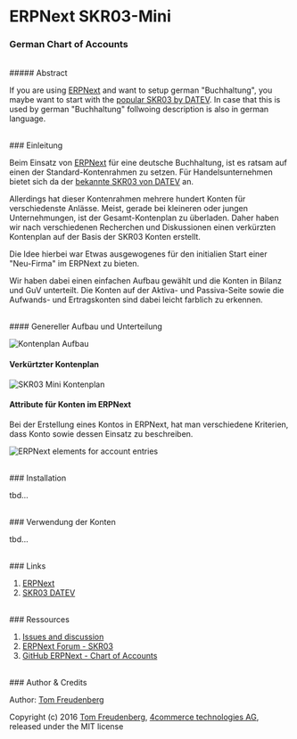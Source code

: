 # ERPNext SKR03-Mini
### German Chart of Accounts

<br/>
##### Abstract

If you are using [ERPNext](https://erpnext.com/) and want to setup german "Buchhaltung", 
you maybe want to start with the [popular SKR03 by DATEV](https://www.datev.de/web/de/datev-shop/material/kontenrahmen-datev-skr-03/).
In case that this is used by german "Buchhaltung" follwoing description is also in german language.

<br/>
### Einleitung

Beim Einsatz von [ERPNext](https://erpnext.com/) für eine deutsche Buchhaltung, 
ist es ratsam auf einen der Standard-Kontenrahmen zu setzen. Für Handelsunternehmen bietet sich
da der [bekannte SKR03 von DATEV](https://www.datev.de/web/de/datev-shop/material/kontenrahmen-datev-skr-03/) an.

Allerdings hat dieser Kontenrahmen mehrere hundert Konten für verschiedenste Anlässe. Meist, gerade bei
kleineren oder jungen Unternehmungen, ist der Gesamt-Kontenplan zu überladen. Daher haben wir nach verschiedenen
Recherchen und Diskussionen einen verkürzten Kontenplan auf der Basis der SKR03 Konten erstellt.

Die Idee hierbei war Etwas ausgewogenes für den initialien Start einer "Neu-Firma" im ERPNext zu bieten.

Wir haben dabei einen einfachen Aufbau gewählt und die Konten in Bilanz und GuV unterteilt. Die Konten auf der 
Aktiva- und Passiva-Seite sowie die Aufwands- und Ertragskonten sind dabei leicht farblich zu erkennen.

<br/>
#### Genereller Aufbau und Unterteilung

![Kontenplan Aufbau](https://cloud.githubusercontent.com/assets/410087/15456669/9a0db500-2077-11e6-93f9-ad3b192749e7.png)

#### Verkürtzter Kontenplan

![SKR03 Mini Kontenplan](https://cloud.githubusercontent.com/assets/410087/15456677/af15a3f4-2077-11e6-93fe-7f76f388afea.png)

#### Attribute für Konten im ERPNext

Bei der Erstellung eines Kontos in ERPNext, hat man verschiedene Kriterien, dass Konto sowie
dessen Einsatz zu beschreiben.

![ERPNext elements for account entries](https://cloud.githubusercontent.com/assets/410087/15456681/bc76d5ea-2077-11e6-88aa-5c1627c9152e.png)


<br/>
### Installation

tbd...


<br/>
### Verwendung der Konten

tbd...


<br/>
### Links

1. [ERPNext](https://erpnext.com/)
1. [SKR03 DATEV](https://www.datev.de/web/de/datev-shop/material/kontenrahmen-datev-skr-03/)


<br/>
### Ressources

1. [Issues and discussion](https://github.com/4commerce-technologies-AG/erpnext_skr03_mini_german/issues)
2. [ERPNext Forum - SKR03](https://discuss.erpnext.com/t/german-chart-of-accounts-skr03-skr04/4778/1)
1. [GitHub ERPNext - Chart of Accounts](https://github.com/frappe/erpnext/tree/develop/erpnext/accounts/doctype/account/chart_of_accounts)


<br/>
### Author & Credits

Author: [Tom Freudenberg](http://about.me/tom.freudenberg)

Copyright (c) 2016 [Tom Freudenberg](http://www.4commerce.de/), [4commerce technologies AG](http://www.4commerce.de/), released under the MIT license
